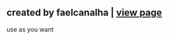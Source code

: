 created by faelcanalha | <a target="_blank" href="https://faelcanalha.github.io/basic-portfolio/">view page</a>
-----
use as you want

